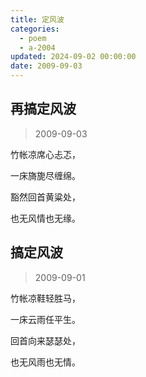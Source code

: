 ```yaml
---
title: 定风波
categories:
  - poem
  - a-2004
updated: 2024-09-02 00:00:00
date: 2009-09-03
---
```


## 再搞定风波 ##

> 2009-09-03

竹帐凉席心忐忑，

一床旖旎尽缠绵。

豁然回首黄粱处，

也无风情也无缘。

## 搞定风波 ##

> 2009-09-01

竹帐凉鞋轻胜马，

一床云雨任平生。

回首向来瑟瑟处，

也无风雨也无情。
